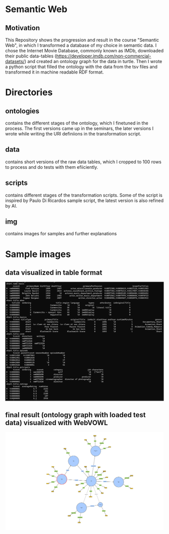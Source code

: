 # Semantic Web

## Motivation

This Repository shows the progression and result in the course "Semantic Web", in which I transformed a database of my choice in semantic data. 
I chose the Internet Movie Database, commonly known as IMDb, downloaded their public data-tables (https://developer.imdb.com/non-commercial-datasets/) and created an ontology graph for the data in turtle. 
Then I wrote a python script that filled the ontology with the data from the tsv files and transformed it in machine readable RDF format. 

# Directories

## ontologies

contains the different stages of the ontology, which I finetuned in the process. The first versions came up in the seminars, the later versions I wrote while writing the URI definiions in the transformation script. 


## data

contains short versions of the raw data tables, which I cropped to 100 rows to process and do tests with them efiiciently. 


## scripts

contains different stages of the transformation scripts. Some of the script is inspired by Paulo Di Ricardos sample script, the latest version is also refined by AI.

## img

contains images for samples and further explanations

# Sample images

## data visualized in table format

![data in table, example](img/data_visualized.png)

## final result (ontology graph with loaded test data) visualized with WebVOWL

![ontology graph](img/final_transformation.svg)
